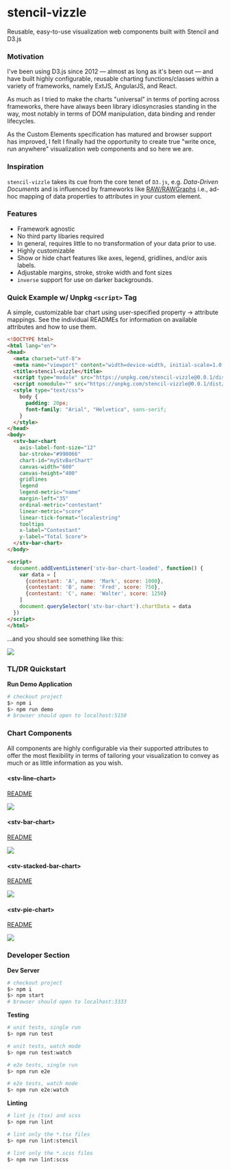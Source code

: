 # stencil-vizzle

Reusable, easy-to-use visualization web components built with Stencil and D3.js

### Motivation
I've been using D3.js since 2012 &mdash; almost as long as it's been out &mdash; and have built highly configurable, reusable charting functions/classes within a variety of frameworks, namely ExtJS, AngularJS, and React.

As much as I tried to make the charts "universal" in terms of porting across frameworks, there have always been library idiosyncrasies standing in the way, most notably in terms of DOM manipulation, data binding and render lifecycles.

As the Custom Elements specification has matured and browser support has improved, I felt I finally had the opportunity to create true "write once, run anywhere" visualization web components and so here we are.

### Inspiration

`stencil-vizzle` takes its cue from the core tenet of `D3.js`, e.g. *Data-Driven Documents* and is influenced by frameworks like [RAW/RAWGraphs](https://rawgraphs.io) i.e., ad-hoc mapping of data properties to attributes in your custom element.

### Features  
- Framework agnostic
- No third party libaries required
- In general, requires little to no transformation of your data prior to use.
- Highly customizable
- Show or hide chart features like axes, legend, gridlines, and/or axis labels.
- Adjustable margins, stroke, stroke width and font sizes
- `inverse` support for use on darker backgrounds.

###  Quick Example w/ Unpkg ```<script>``` Tag

A simple, customizable bar chart using user-specified property -> attribute mappings.  See the individual READMEs for information on available attributes and how to use them.

```html
<!DOCTYPE html>
<html lang="en">
<head>
  <meta charset="utf-8">
  <meta name="viewport" content="width=device-width, initial-scale=1.0, minimum-scale=1.0, maximum-scale=5.0">
  <title>stencil-vizzle</title>
  <script type="module" src="https://unpkg.com/stencil-vizzle@0.0.1/dist/stencil-vizzle/stencil-vizzle.esm.js"></script>
  <script nomodule="" src="https://unpkg.com/stencil-vizzle@0.0.1/dist/stencil-vizzle/stencil-vizzle.js"></script>
  <style type="text/css">
    body {
      padding: 20px;
      font-family: "Arial", "Helvetica", sans-serif;
    }
  </style>
</head>
<body>
  <stv-bar-chart
    axis-label-font-size="12"
    bar-stroke="#990066"
    chart-id="myStvBarChart"
    canvas-width="600"
    canvas-height="400"
    gridlines
    legend
    legend-metric="name"
    margin-left="35"
    ordinal-metric="contestant"
    linear-metric="score"
    linear-tick-format="localestring"
    tooltips
    x-label="Contestant"
    y-label="Total Score">
  </stv-bar-chart>
</body>

<script>
  document.addEventListener('stv-bar-chart-loaded', function() {
    var data = [
      {contestant: 'A', name: 'Mark', score: 1000},
      {contestant: 'B', name: 'Fred', score: 750},
      {contestant: 'C', name: 'Walter', score: 1250}
    ]
    document.querySelector('stv-bar-chart').chartData = data
  })
</script>
</html>
```

...and you should see something like this:

![](img/ootb-example.png)


### TL/DR Quickstart

**Run Demo Application**  
```sh
# checkout project
$> npm i
$> npm run demo
# browser should open to localhost:5150
```

### Chart Components

All components are highly configurable via their supported attributes to offer the most flexibility in terms of tailoring your visualization to convey as much or as little information as you wish.

#### &lt;stv-line-chart&gt;  

[README](readme/README-STV-LINE-CHART.md) 

![](img/stv-line-chart.png)

#### &lt;stv-bar-chart&gt;  

[README](readme/README-STV-BAR-CHART.md)

![](img/stv-bar-chart.png)

#### &lt;stv-stacked-bar-chart&gt;  

[README](readme/README-STV-STACKED-BAR-CHART.md)

![](img/stv-stacked-bar-chart.png)

#### &lt;stv-pie-chart&gt;  

[README](readme/README-STV-PIE-CHART.md)

![](img/stv-pie-chart.png)

### Developer Section

**Dev Server**  
```sh
# checkout project
$> npm i
$> npm start
# browser should open to localhost:3333
```

**Testing**  
```sh
# unit tests, single run
$> npm run test

# unit tests, watch mode
$> npm run test:watch

# e2e tests, single run
$> npm run e2e

# e2e tests, watch mode
$> npm run e2e:watch
```

**Linting**  
```sh
# lint js (tsx) and scss
$> npm run lint

# lint only the *.tsx files
$> npm run lint:stencil

# lint only the *.scss files
$> npm run lint:scss
```
